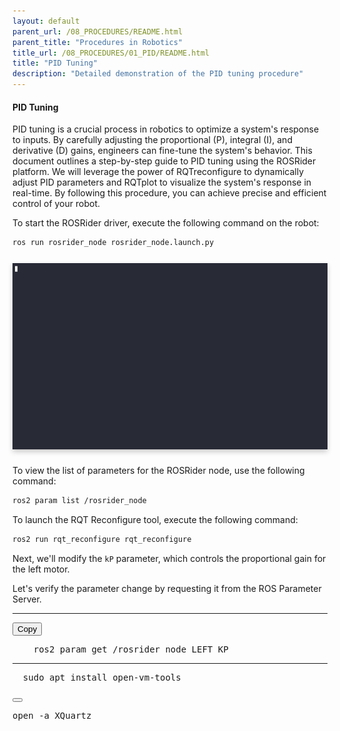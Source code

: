 ```yaml
---
layout: default
parent_url: /08_PROCEDURES/README.html
parent_title: "Procedures in Robotics"
title_url: /08_PROCEDURES/01_PID/README.html
title: "PID Tuning"
description: "Detailed demonstration of the PID tuning procedure"
---
```



#### PID Tuning

PID tuning is a crucial process in robotics to optimize a system's response to inputs. By carefully adjusting the proportional (P), integral (I), and derivative (D) gains, engineers can fine-tune the system's behavior. This document outlines a step-by-step guide to PID tuning using the ROSRider platform. We will leverage the power of RQTreconfigure to dynamically adjust PID parameters and RQTplot to visualize the system's response in real-time. By following this procedure, you can achieve precise and efficient control of your robot.

To start the ROSRider driver, execute the following command on the robot:

```bash
ros run rosrider_node rosrider_node.launch.py
```

<div style="display: flex; justify-content: space-around; margin: 25px 0;">
   <img src="../../images/rosrider_node_launch.gif" alt="ROSRider node launch" style="box-shadow: 0px 4px 8px rgba(0, 0, 0, 0.2);">
</div>

To view the list of parameters for the ROSRider node, use the following command:

```bash
ros2 param list /rosrider_node
```		

To launch the RQT Reconfigure tool, execute the following command:

```bash
ros2 run rqt_reconfigure rqt_reconfigure
```

Next, we'll modify the `kP` parameter, which controls the proportional gain for the left motor.

Let's verify the parameter change by requesting it from the ROS Parameter Server.




---

<button class="copybtn" data-clipboard-target="#code-snippet">Copy</button>
<pre id="code-snippet">
    ros2 param get /rosrider_node LEFT_KP
</pre>

---

<div class="highlight"><pre id="codecell1">
  <span></span>sudo apt install open-vm-tools
</pre>

<button class="copybtn o-tooltip--left" data-tooltip="Copy" data-clipboard-target="#codecell1"></button>

</div>



<div class="highlight-none notranslate"><div class="highlight"><pre><span></span>open -a XQuartz</pre></div>
</div>